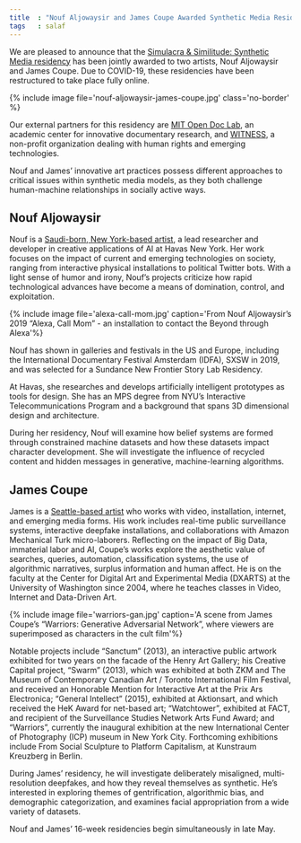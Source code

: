 ```yaml
---
title  : "Nouf Aljowaysir and James Coupe Awarded Synthetic Media Residency"
tags   : salaf
---
```

We are pleased to announce that the [Simulacra & Similitude: Synthetic Media residency](/open-call/2020-synthetic-media/) has been jointly awarded to two artists, Nouf Aljowaysir and James Coupe. Due to COVID-19, these residencies have been restructured to take place fully online.

{% include image file='nouf-aljowaysir-james-coupe.jpg'
   class='no-border' %}

Our external partners for this residency are [MIT Open Doc Lab](http://opendoclab.mit.edu/), an academic center for innovative documentary research, and [WITNESS](https://www.witness.org/), a non-profit organization dealing with human rights and emerging technologies.

<!--excerpt-ends-->

Nouf and James’ innovative art practices possess different approaches to critical issues within synthetic media models, as they both challenge human-machine relationships in socially active ways.

## Nouf Aljowaysir
Nouf is a [Saudi-born, New York-based artist](http://www.noufaljowaysir.com/), a lead researcher and developer in creative applications of AI at Havas New York. Her work focuses on the impact of current and emerging technologies on society, ranging from interactive physical installations to political Twitter bots. With a light sense of humor and irony, Nouf’s projects criticize how rapid technological advances have become a means of domination, control, and exploitation.

{% include image file='alexa-call-mom.jpg'
   caption='From Nouf Aljowaysir’s 2019 “Alexa, Call Mom” - an installation to contact the Beyond through Alexa'%}

Nouf has shown in galleries and festivals in the US and Europe, including the International Documentary Festival Amsterdam (IDFA), SXSW in 2019, and was selected for a Sundance New Frontier Story Lab Residency.

At Havas, she researches and develops artificially intelligent prototypes as tools for design. She has an MPS degree from NYU’s Interactive Telecommunications Program and a background that spans 3D dimensional design and architecture.

During her residency, Nouf will examine how belief systems are formed through constrained machine datasets and how these datasets impact character development. She will investigate the influence of recycled content and hidden messages in generative, machine-learning algorithms.

## James Coupe
James is a [Seattle-based artist](http://jamescoupe.com/) who works with video, installation, internet, and emerging media forms. His work includes real-time public surveillance systems, interactive deepfake installations, and collaborations with Amazon Mechanical Turk micro-laborers. Reflecting on the impact of Big Data, immaterial labor and AI, Coupe’s works explore the aesthetic value of searches, queries, automation, classification systems, the use of algorithmic narratives, surplus information and human affect. He is on the faculty at the Center for Digital Art and Experimental Media (DXARTS) at the University of Washington since 2004, where he teaches classes in Video, Internet and Data-Driven Art.

{% include image file='warriors-gan.jpg'
   caption='A scene from James Coupe’s “Warriors: Generative Adversarial Network”, where viewers are superimposed as characters in the cult film'%}

Notable projects include “Sanctum” (2013), an interactive public artwork exhibited for two years on the facade of the Henry Art Gallery; his Creative Capital project, “Swarm” (2013), which was exhibited at both ZKM and The Museum of Contemporary Canadian Art / Toronto International Film Festival, and received an Honorable Mention for Interactive Art at the Prix Ars Electronica; “General Intellect” (2015), exhibited at Aktionsart, and which received the HeK Award for net-based art; “Watchtower”, exhibited at FACT, and recipient of the Surveillance Studies Network Arts Fund Award; and “Warriors”, currently the inaugural exhibition at the new International Center of Photography (ICP) museum in New York City. Forthcoming exhibitions include From Social Sculpture to Platform Capitalism, at Kunstraum Kreuzberg in Berlin.

During James’ residency, he will investigate deliberately misaligned, multi-resolution deepfakes, and how they reveal themselves as synthetic. He’s interested in exploring themes of gentrification, algorithmic bias, and demographic categorization, and examines facial appropriation from a wide variety of datasets. 
 
Nouf and James’ 16-week residencies begin simultaneously in late May.